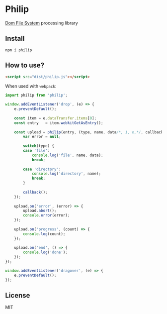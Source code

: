# Philip

[Dom File System](https://developer.mozilla.org/en-US/docs/Web/API/FileSystem "Dom File System") processing library

## Install

```
npm i philip
```

## How to use?

```html
<script src="dist/philip.js"></script>
```

When used with `webpack`:

```js
import philip from 'philip';
```

```js
window.addEventListener('drop', (e) => {
    e.preventDefault();
    
    const item = e.dataTransfer.items[0];
    const entry   = item.webkitGetAsEntry();
    
    const upload = philip(entry, (type, name, data/*, i, n,*/, callback) => {
        var error = null;
        
        switch(type) {
        case 'file':
            console.log('file', name, data);
            break;
        
        case 'directory':
            console.log('directory', name);
            break;
        }
        
        callback();
    });
    
    upload.on('error', (error) => {
        upload.abort();
        console.error(error);
    });
    
    upload.on('progress', (count) => {
        console.log(count);
    });
    
    upload.on('end', () => {
        console.log('done');
    });
});

window.addEventListener('dragover', (e) => {
    e.preventDefault();
});
```

## License

MIT

